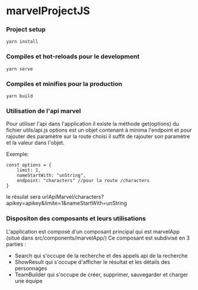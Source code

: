 # marvelProjectJS

### Project setup
```
yarn install
```

### Compiles et hot-reloads pour le development
```
yarn serve
```

### Compiles et minifies pour la production
```
yarn build
```
### Utilisation de l'api marvel
Pour utiliser l'api dans l'application il existe la méthode get(options) du fichier
utils/api.js
options est un objet contenant à minima l'endpoint et pour rajouter des paramètre sur la route choisi
il suffit de rajouter son paramètre et la valeur dans l'objet. 

Exemple:
```
const options = {
    limit: 1,
    nameStartWith: "unString",
    endpoint: "characters" //pour la route /characters
}
```
le résulat sera urlApiMarvel/characters?apikey=apikey&limite=1&nameStartWith=unString
### Dispositon des composants et leurs utilisations
L'application est composé d'un composant principal qui est marvelApp (situé dans src/components/marvelApp/)
Ce composant est subdivisé en 3 parties :
- Search qui s'occupe de la recherche et des appels api de la recherche
- ShowResult qui s'occupe d'afficher le résultat et les détails des personnages
- TeamBuilder qui s'occupe de créer, supprimer, sauvegarder et charger une équipe
